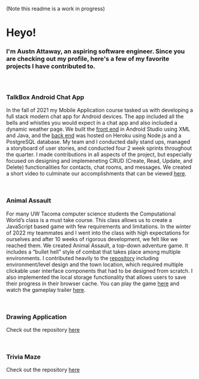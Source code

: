 (Note this readme is a work in progress) 

# Heyo! 


<h3>I'm Austn Attaway, an aspiring software engineer. 
Since you are checking out my profile, here's a few of my 
favorite projects I have contributed to.

<br>
<br>
<br>

### TalkBox Android Chat App 

In the fall of 2021 my Mobile Application course tasked us with developing a full stack modern chat app for Android devices. 
The app included all the bells and whistles you would expect in a chat app and also included a dynamic weather page. We built the [front end](https://github.com/msanyok/Team-1-TCSS-450) in Android Studio using XML and Java, and the [back end](https://github.com/Skomegna/Team-1-TCSS-450-Server) was hosted on Heroku using Node.js and a PostgreSQL database. My team and I conducted daily stand ups, managed a storyboard of user stories, and conducted four 2 week sprints throughout the quarter. I made contributions in all aspects of the project, but especially focused on designing and implemeneting CRUD (Create, Read, Update, and Delete) functionalities for contacts, chat rooms, and messages. We created a short video to culminate our accomplishments that can be viewed [here](https://youtu.be/N9kNeRD_wa4).


<br>

### Animal Assault
  
For many UW Tacoma computer science students the Computational World’s class is a must take course. This class allows us to create a JavaScript based game with few requirements and limitations. In the winter of 2022 my teammates and I went into the class with high expectations for ourselves and after 10 weeks of rigorous development, we felt like we reached them. We created Animal Assault, a top-down adventure game. It includes a “bullet hell” style of combat that takes place among multiple environments. I contributed heavily to the [repository](https://github.com/roseypark19/TCSS-491-Group-Project) including environment/level design and the town location, which required multiple clickable user interface components that had to be designed from scratch. I also implemented the local storage functionality that allows users to save their progress in their browser cache. You can play the game [here](https://roseypark19.github.io/TCSS-491-Group-Project/) and watch the gameplay trailer [here](https://youtu.be/_9G0nOoeQFo).

<br>

### Drawing Application

Check out the repository [here](https://github.com/austnaa/DrawingApplication)

<br>

### Trivia Maze

Check out the repository [here](https://github.com/austnaa/AmazingTriviaMaze)















<!--
**austnaa/austnaa** is a ✨ _special_ ✨ repository because its `README.md` (this file) appears on your GitHub profile.

Here are some ideas to get you started:

- 🔭 I’m currently working on ...
- 🌱 I’m currently learning ...
- 👯 I’m looking to collaborate on ...
- 🤔 I’m looking for help with ...
- 💬 Ask me about ...
- 📫 How to reach me: ...
- 😄 Pronouns: ...
- ⚡ Fun fact: ...
-->
